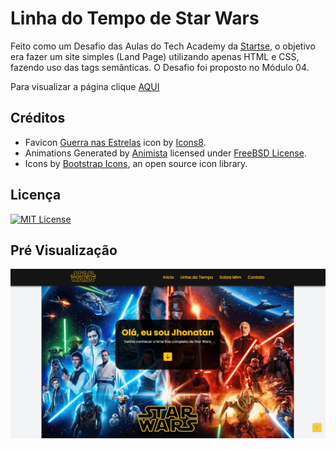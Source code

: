 
# Linha do Tempo de Star Wars

Feito como um Desafio das Aulas do Tech Academy da [Startse](https://www.startse.com), o objetivo era fazer um site simples (Land Page) utilizando apenas HTML e CSS, fazendo uso das tags semânticas. O Desafio foi proposto no Módulo 04.

Para visualizar a página clique [AQUI](https://jhonatancassante.github.io/startse-desafio-01/)

## Créditos

 - Favicon [Guerra nas Estrelas](https://icons8.com/icon/38539/guerra-nas-estrelas) icon by [Icons8](https://icons8.com).
 - Animations Generated by [Animista](http://animista.net) licensed under [FreeBSD License](http://animista.net/license).
 - Icons by [Bootstrap Icons](https://icons.getbootstrap.com), an open source icon library.

## Licença

[![MIT License](https://img.shields.io/github/license/jhonatancassante/startse-desafio-01?style=plastic)](https://github.com/jhonatancassante/startse-desafio-01/blob/main/LICENSE.md)

## Pré Visualização

![Preview](/preview.jpg)
